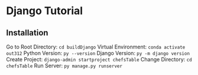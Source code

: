 # Django Tutorial

## Installation

Go to Root Directory: `cd buildDjango`
Virtual Environment: `conda activate out312`
Python Version: `py --version`
Django Version: `py -m django version`
Create Project: `django-admin startproject chefsTable`
Change Directory: `cd chefsTable`
Run Server: `py manage.py runserver`
